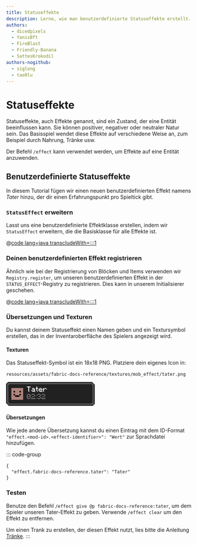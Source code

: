 ```yaml
---
title: Statuseffekte
description: Lerne, wie man benutzerdefinierte Statuseffekte erstellt.
authors:
  - dicedpixels
  - YanisBft
  - FireBlast
  - Friendly-Banana
  - SattesKrokodil
authors-nogithub:
  - siglong
  - tao0lu
---
```


# Statuseffekte

Statuseffekte, auch Effekte genannt, sind ein Zustand, der eine Entität beeinflussen kann. Sie können positiver, negativer oder neutraler Natur sein. Das Basisspiel wendet diese Effekte auf verschiedene Weise an, zum Beispiel durch Nahrung, Tränke usw.

Der Befehl `/effect` kann verwendet werden, um Effekte auf eine Entität anzuwenden.

## Benutzerdefinierte Statuseffekte

In diesem Tutorial fügen wir einen neuen benutzerdefinierten Effekt namens _Tater_ hinzu, der dir einen Erfahrungspunkt pro Spieltick gibt.

### `StatusEffect` erweitern

Lasst uns eine benutzerdefinierte Effektklasse erstellen, indem wir `StatusEffect` erweitern, die die Basisklasse für alle Effekte ist.

@[code lang=java transcludeWith=:::1](@/reference/latest/src/main/java/com/example/docs/effect/TaterEffect.java)

### Deinen benutzerdefinierten Effekt registrieren

Ähnlich wie bei der Registrierung von Blöcken und Items verwenden wir `Registry.register`, um unseren benutzerdefinierten Effekt in der `STATUS_EFFECT`-Registry zu registrieren. Dies kann in unserem Initialisierer geschehen.

@[code lang=java transcludeWith=:::1](@/reference/latest/src/main/java/com/example/docs/effect/FabricDocsReferenceEffects.java)

### Übersetzungen und Texturen

Du kannst deinem Statuseffekt einen Namen geben und ein Textursymbol erstellen, das in der Inventaroberfläche des Spielers angezeigt wird.

#### Texturen

Das Statuseffekt-Symbol ist ein 18x18 PNG. Platziere dein eigenes Icon in:

```:no-line-numbers
resources/assets/fabric-docs-reference/textures/mob_effect/tater.png
```

![Effekt im Inventar eines Spielers](/assets/develop/tater-effect.png)

#### **Übersetzungen**

Wie jede andere Übersetzung kannst du einen Eintrag mit dem ID-Format `"effect.<mod-id>.<effect-identifier>": "Wert"` zur Sprachdatei hinzufügen.

::: code-group

```json[assets/fabric-docs-reference/lang/en_us.json]
{
  "effect.fabric-docs-reference.tater": "Tater"
}
```

### Testen

Benutze den Befehl `/effect give @p fabric-docs-reference:tater`, um dem Spieler unseren Tater-Effekt zu geben.
Verwende `/effect clear`
um den Effekt zu entfernen.

Um einen Trank zu erstellen, der diesen Effekt nutzt, lies bitte die Anleitung [Tränke](../items/potions).
:::
